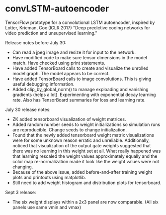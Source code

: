 # convLSTM-autoencoder
TensorFlow prototype for a convolutional LSTM autoencoder, inspired by Lotter, Krieman, Cox (ICLR 2017) "Deep predictive coding
networks for video prediction and unsupervised learning."

Release notes before July 30:
- Can read a jpeg image and resize it for input to the network.
- Have modified code to make sure tensor dimensions in the model match. Have checked using print statements.
- Have added TensorBoard calls to create and visualize the unrolled model graph. The model appears to be correct.
- Have added TensorBoard calls to image convolutions. This is giving useful debugging information.
- Added clip_by_global_norm() to manage exploading and vanishing gradients (helps a lot). Experimenting with exponential decay learning rate. Also has TensorBoard summaries for loss and learning rate.

July 30 release notes:
- ZK added tensorboard visualization of weight matrices.
- Added random number seeds to weight initializations so simulation runs are reproducible. Change seeds to change initialization.
- Found that the newly added tensorboard weight matrix visualizations were for some unknown reason erratic and unreliable. Additionally, noticed that visualization of the output gate weights suggested that there was no learning in this weight set at all. What really happened was that learning rescaled the weight values approximately equally and the color map re-normalization made it look like the weight values were not changing.
- Because of the above issue, added before-and-after training weight plots and printouts using matplotlib.
- Still need to add weight histogram and distribution plots for tensorboard.

Sept 3 release:
- The six weight displays within a 2x3 panel are now comparable. (All six panels use same vmin and vmax)
